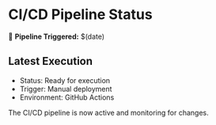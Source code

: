 # CI/CD Pipeline Status

🚀 **Pipeline Triggered:** $(date)

## Latest Execution
- Status: Ready for execution
- Trigger: Manual deployment
- Environment: GitHub Actions

The CI/CD pipeline is now active and monitoring for changes.